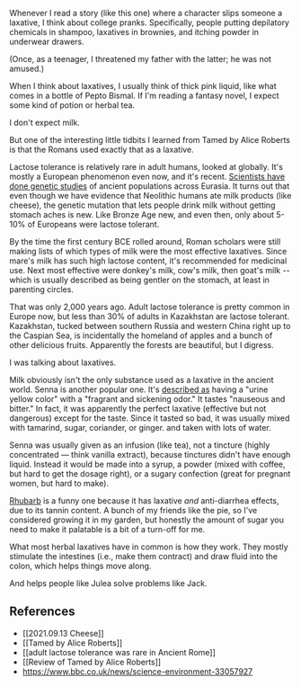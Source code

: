 Whenever I read a story (like this one) where a character slips someone a laxative, I think about college pranks. Specifically, people putting depilatory chemicals in shampoo, laxatives in brownies, and itching powder in underwear drawers. 

(Once, as a teenager, I threatened my father with the latter; he was not amused.)

When I think about laxatives, I usually think of thick pink liquid, like what comes in a bottle of Pepto Bismal. If I'm reading a fantasy novel, I expect some kind of potion or herbal tea. 

I don't expect milk. 

But one of the interesting little tidbits I learned from Tamed by Alice Roberts is that the Romans used exactly that as a laxative. 

Lactose tolerance is relatively rare in adult humans, looked at globally. It's mostly a European phenomenon even now, and it's recent. [Scientists have done genetic studies](https://www.bbc.com/news/science-environment-49650806) of ancient populations across Eurasia. It turns out that even though we have evidence that Neolithic humans ate milk products (like cheese), the genetic mutation that lets people drink milk without getting stomach aches is new. Like Bronze Age new, and even then, only about 5-10% of Europeans were lactose tolerant. 

By the time the first century BCE rolled around, Roman scholars were still making lists of which types of milk were the most effective laxatives. Since mare's milk has such high lactose content, it's recommended for medicinal use. Next most effective were donkey's milk, cow's milk, then goat's milk -- which is usually described as being gentler on the stomach, at least in parenting circles.

That was only 2,000 years ago. Adult lactose tolerance is pretty common in Europe now, but less than 30% of adults in Kazakhstan are lactose tolerant. Kazakhstan, tucked between southern Russia and western China right up to the Caspian Sea, is incidentally the homeland of apples and a bunch of other delicious fruits. Apparently the forests are beautiful, but I digress. 

I was talking about laxatives. 

Milk obviously isn't the only substance used as a laxative in the ancient world. Senna is another popular one. It's [described as](https://www.civilwarmed.org/senna/) having a "urine yellow color" with a "fragrant and sickening odor." It tastes "nauseous and bitter." In fact, it was apparently the perfect laxative (effective but not dangerous) except for the taste. Since it tasted so bad, it was usually mixed with tamarind, sugar, coriander, or ginger. and taken with lots of water.

Senna was usually given as an infusion (like tea), not a tincture (highly concentrated — think vanilla extract), because tinctures  didn't have enough liquid. Instead it would be made into a syrup, a powder (mixed with coffee, but hard to get the dosage right), or a sugary confection (great for pregnant women, but hard to make). 

[Rhubarb](https://www.healthline.com/health/digestive-health/herbal-remedies-for-constipation#3.-Rhubarb) is a funny one because it has laxative _and_ anti-diarrhea effects, due to its tannin content. A bunch of my friends like the pie, so I've considered growing it in my garden, but honestly the amount of sugar you need to make it palatable is a bit of a turn-off for me. 

What most herbal laxatives have in common is how they work. They mostly stimulate the intestines (i.e., make them contract) and draw fluid into the colon, which helps things move along. 

And helps people like Julea solve problems like Jack. 

## References

* [[2021.09.13 Cheese]]
* [[Tamed by Alice Roberts]]
* [[adult lactose tolerance was rare in Ancient Rome]]
* [[Review of Tamed by Alice Roberts]]
* https://www.bbc.co.uk/news/science-environment-33057927